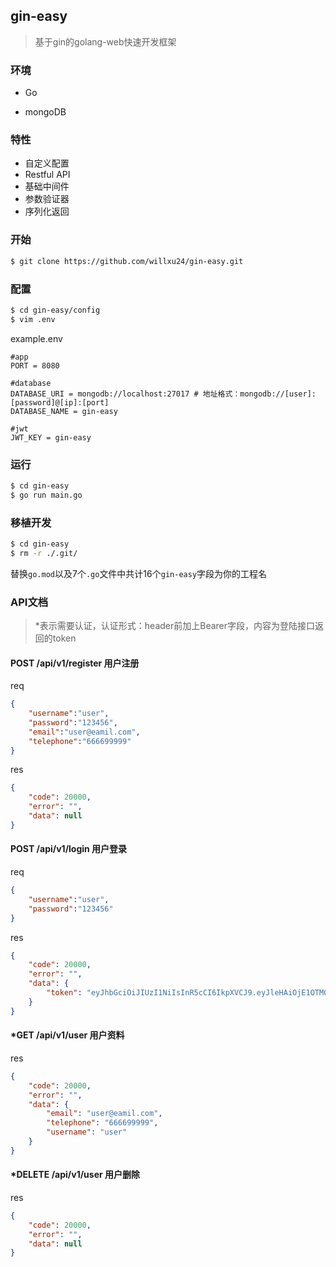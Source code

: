 ## gin-easy

> 基于gin的golang-web快速开发框架



### 环境

- Go 

- mongoDB 



### 特性

- 自定义配置
- Restful API
- 基础中间件
- 参数验证器
- 序列化返回



### 开始

```bash
$ git clone https://github.com/willxu24/gin-easy.git
```



### 配置

```bash
$ cd gin-easy/config
$ vim .env
```

example.env

```env
#app
PORT = 8080

#database
DATABASE_URI = mongodb://localhost:27017 # 地址格式：mongodb://[user]:[password]@[ip]:[port]
DATABASE_NAME = gin-easy

#jwt
JWT_KEY = gin-easy
```



### 运行

```bash
$ cd gin-easy
$ go run main.go
```



### 移植开发

```bash
$ cd gin-easy
$ rm -r ./.git/
```

替换`go.mod`以及7个`.go`文件中共计16个`gin-easy`字段为你的工程名



### API文档

> *表示需要认证，认证形式：header前加上Bearer字段，内容为登陆接口返回的token

#### POST /api/v1/register 用户注册

req

```json
{
    "username":"user",
    "password":"123456",
    "email":"user@eamil.com",
    "telephone":"666699999"
}
```

res

```json
{
    "code": 20000,
    "error": "",
    "data": null
}
```



#### POST /api/v1/login 用户登录

req

```json
{
    "username":"user",
    "password":"123456"
}
```

res

```json
{
    "code": 20000,
    "error": "",
    "data": {
        "token": "eyJhbGciOiJIUzI1NiIsInR5cCI6IkpXVCJ9.eyJleHAiOjE1OTM0MzU3NDIsImlkIjoiNWVmMzRlYzU0ZWM3ZTFhYzA4MzNhYTcwIn0.pGAui6_2Pd9H1517oi3B9BZCctEvTwjgt53iYxjAsMg"
    }
}
```



#### *GET /api/v1/user 用户资料

res

```json
{
    "code": 20000,
    "error": "",
    "data": {
        "email": "user@eamil.com",
        "telephone": "666699999",
        "username": "user"
    }
}
```



#### *DELETE /api/v1/user 用户删除

res

```json
{
    "code": 20000,
    "error": "",
    "data": null
}
```

